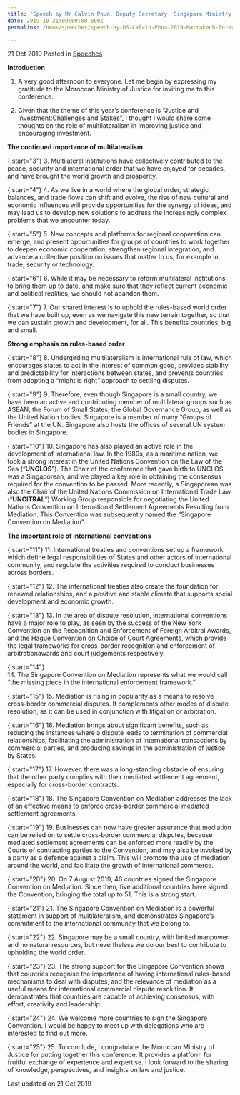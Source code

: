 ```yaml
---
title: 'Speech by Mr Calvin Phua, Deputy Secretary, Singapore Ministry of Law, at the Marrakech International Justice Conference, Morocco'
date: 2019-10-21T00:00:00.000Z
permalink: /news/speeches/speech-by-DS-Calvin-Phua-2019-Marrakech-International-Justice-Conference

---
```

 
21 Oct 2019 Posted in [Speeches](/news/speeches)  

 **Introduction**  

1.	A very good afternoon to everyone. Let me begin by expressing my gratitude to the Moroccan Ministry of Justice for inviting me to this conference.

2.	Given that the theme of this year’s conference is “Justice and Investment:Challenges and Stakes”, I thought I would share some thoughts on the role of multilateralism in improving justice and encouraging investment.

**The continued importance of multilateralism**

{:start="3"}
3.	Multilateral institutions have collectively contributed to the peace, security and international order that we have enjoyed for decades, and have brought the world growth and prosperity.

{:start="4"}
4.	As we live in a world where the global order, strategic balances, and trade flows can shift and evolve, the rise of new cultural and economic influences will provide opportunities for the synergy of ideas, and may lead us to develop new solutions to address the increasingly complex problems that we encounter today.

{:start="5"}
5.	New concepts and platforms for regional cooperation can emerge, and present opportunities for groups of countries to work together to deepen economic cooperation, strengthen regional integration, and advance a collective position on issues that matter to us, for example in trade, security or technology.

{:start="6"}
6.	While it may be necessary to reform multilateral institutions to bring them up to date, and make sure that they reflect current economic and political realities, we should not abandon them.

{:start="7"}
7.	Our shared interest is to uphold the rules-based world order that we have built up, even as we navigate this new terrain together, so that we can sustain growth and development, for all. This benefits countries, big and small.

**Strong emphasis on rules-based order**

{:start="8"}
8.	Undergirding multilateralism is international rule of law, which encourages states to act in the interest of common good, provides stability and predictability for interactions between states, and prevents countries from adopting a “might is right” approach to settling disputes.

{:start="9"}
9.	Therefore, even though Singapore is a small country, we have been an active and contributing member of multilateral groups such as ASEAN, the Forum of Small States, the Global Governance Group, as well as the United Nation bodies. Singapore is a member of many “Groups of Friends” at the UN. Singapore also hosts the offices of several UN system bodies in Singapore.

{:start="10"}
10.	Singapore has also played an active role in the development of international law. In the 1980s, as a maritime nation, we took a strong interest in the United Nations Convention on the Law of the Sea (“**UNCLOS**”). The Chair of the conference that gave birth to UNCLOS was a Singaporean, and we played a key role in obtaining the consensus required for the convention to be passed. More recently, a Singaporean was also the Chair of the United Nations Commission on International Trade Law (“**UNCITRAL**”) Working Group responsible for negotiating the United Nations Convention on International Settlement Agreements Resulting from Mediation. This Convention was subsequently named the “Singapore Convention on Mediation”.

**The important role of international conventions**

{:start="11"}
11.	International treaties and conventions set up a framework which define legal responsibilities of States and other actors of international community, and regulate the activities required to conduct businesses across borders.

{:start="12"}
12.	The international treaties also create the foundation for renewed relationships, and a positive and stable climate that supports social development and economic growth.

{:start="13"}
13.	In the area of dispute resolution, international conventions have a major role to play, as seen by the success of the New York Convention on the Recognition and Enforcement of Foreign Arbitral Awards, and the Hague Convention on Choice of Court Agreements, which provide the legal frameworks for cross-border recognition and enforcement of arbitrationawards and court judgements respectively.

{:start="14"}	
14.	The Singapore Convention on Mediation represents what we would call “the missing piece in the international enforcement framework.”

{:start="15"}
15.	Mediation is rising in popularity as a means to resolve cross-border commercial disputes. It complements other modes of dispute resolution, as it can be used in conjunction with litigation or arbitration.

{:start="16"}
16.	Mediation brings about significant benefits, such as reducing the instances where a dispute leads to termination of commercial relationships, facilitating the administration of international transactions by commercial parties, and producing savings in the administration of justice by States.

{:start="17"}
17.	However, there was a long-standing obstacle of ensuring that the other party complies with their mediated settlement agreement, especially for cross-border contracts.

{:start="18"}
18.	The Singapore Convention on Mediation addresses the lack of an effective means to enforce cross-border commercial mediated settlement agreements.

{:start="19"}
19.	Businesses can now have greater assurance that mediation can be relied on to settle cross-border commercial disputes, because mediated settlement agreements can be enforced more readily by the Courts of contracting parties to the Convention, and may also be invoked by a party as a defence against a claim. This will promote the use of mediation around the world, and facilitate the growth of international commerce.

{:start="20"}
20.	On 7 August 2019, 46 countries signed the Singapore Convention on Mediation. Since then, five additional countries have signed the Convention, bringing the total up to 51. This is a strong start.

{:start="21"}
21.	The Singapore Convention on Mediation is a powerful statement in support of multilateralism, and demonstrates Singapore’s commitment to the international community that we belong to.

{:start="22"}
22.	Singapore may be a small country, with limited manpower and no natural resources, but nevertheless we do our best to contribute to upholding the world order.

{:start="23"}
23.	The strong support for the Singapore Convention shows that countries recognise the importance of having international rules-based mechanisms to deal with disputes, and the relevance of mediation as a useful means for international commercial dispute resolution. It demonstrates that countries are capable of achieving consensus, with effort, creativity and leadership.

{:start="24"}
24.	We welcome more countries to sign the Singapore Convention. I would be happy to meet up with delegations who are interested to find out more.

{:start="25"}
25.	To conclude, I congratulate the Moroccan Ministry of Justice for putting together this conference. It provides a platform for fruitful exchange of experience and expertise. I look forward to the sharing of knowledge, perspectives, and insights on law and justice.

<p class="right-side-updated">Last updated on 21 Oct 2019</p>
